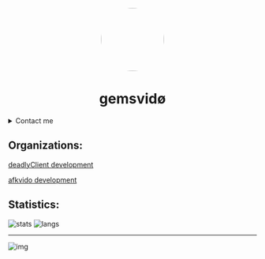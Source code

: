 
<p align="center">
    <img style="border-radius: 100px" width="128" height="128" src="https://avatars.githubusercontent.com/u/69060894?v=4">
</p>
<h1 align="center">gemsvidø</h1>


<details>
<summary>Contact me</summary>
<img align="left" alt="Discord" width="26px" src="https://discord.com/assets/07dca80a102d4149e9736d4b162cff6f.ico" /> <a href="https://dsc.bio/gemsvido">gemsvido#6866</a>
</p>
<img align="left" alt="Email" width="26px" src="https://www.google.com/a/cpanel/gmail.com/images/favicon.ico" /> <a href="mailto:gemsvido@gmail.com">gemsvido@gmail.com</a>
</p>
</details>

## Organizations:

[deadlyClient development](https://github.com/deadlyClient)

[afkvido development](https://github.com/afkvido-development)



## Statistics:
![stats](https://github-readme-stats.vercel.app/api?username=afkvido&count_private=true&show_icons=true&include_all_commits=true&theme=dark) 
![langs](https://github-readme-stats.vercel.app/api/top-langs/?username=afkvido&layout=compact&theme=dark)
<hr>

![img](https://github-profile-trophy.vercel.app/?username=afkvido&rank=SSS,SS,S,AAA,AA,A,BBB,BB,B,C&theme=onedark)
